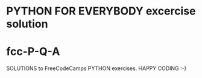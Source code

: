 PYTHON FOR EVERYBODY 
excercise solution
=======
# fcc-P-Q-A
SOLUTIONS to FreeCodeCamps PYTHON exercises.
HAPPY CODING :-)

